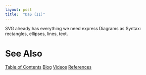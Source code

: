 ```yaml
---
layout: post
title:  "DaS (II)"
---
```

SVG already has everything we need express Diagrams as Syntax: rectangles, ellipses, lines, text.


# See Also
[Table of Contents](https://guitarvydas.github.io/2021/12/10/Table-of-Contents-Dec-01-2021.html)
[Blog](https://guitarvydas.github.io)
[Videos](https://www.youtube.com/channel/UC9EJr0nKHwadbHUtc5zHdmQ/videos)
[References](https://guitarvydas.github.io/2021/01/14/References.html)

<script src="https://utteranc.es/client.js" 
        repo="guitarvydas/guitarvydas.github.io" 
        issue-term="pathname" 
        theme="github-light" 
        crossorigin="anonymous" 
        async> 
</script> 
